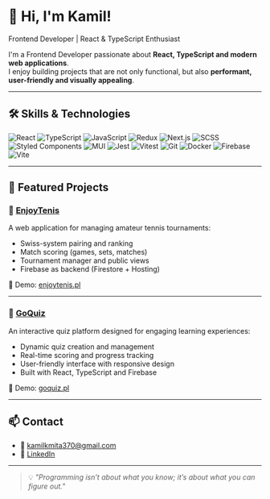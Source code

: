 # 👋 Hi, I'm Kamil!
Frontend Developer | React & TypeScript Enthusiast

I'm a Frontend Developer passionate about **React, TypeScript and modern web applications**.  
I enjoy building projects that are not only functional, but also **performant, user-friendly and visually appealing**.

---

## 🛠️ Skills & Technologies

![React](https://img.shields.io/badge/-React-61DAFB?style=flat&logo=react&logoColor=000)
![TypeScript](https://img.shields.io/badge/-TypeScript-3178C6?style=flat&logo=typescript&logoColor=fff)
![JavaScript](https://img.shields.io/badge/-JavaScript-F7DF1E?style=flat&logo=javascript&logoColor=000)
![Redux](https://img.shields.io/badge/-Redux-764ABC?style=flat&logo=redux&logoColor=fff)
![Next.js](https://img.shields.io/badge/-Next.js-000000?style=flat&logo=next.js&logoColor=fff)
![SCSS](https://img.shields.io/badge/-SCSS-CC6699?style=flat&logo=sass&logoColor=fff)
![Styled Components](https://img.shields.io/badge/-Styled%20Components-DB7093?style=flat&logo=styled-components&logoColor=fff)
![MUI](https://img.shields.io/badge/-MUI-007FFF?style=flat&logo=mui&logoColor=fff)
![Jest](https://img.shields.io/badge/-Jest-C21325?style=flat&logo=jest&logoColor=fff)
![Vitest](https://img.shields.io/badge/-Vitest-729B1B?style=flat&logo=vitest&logoColor=fff)
![Git](https://img.shields.io/badge/-Git-F05032?style=flat&logo=git&logoColor=fff)
![Docker](https://img.shields.io/badge/-Docker-2496ED?style=flat&logo=docker&logoColor=fff)
![Firebase](https://img.shields.io/badge/-Firebase-FFCA28?style=flat&logo=firebase&logoColor=000)
![Vite](https://img.shields.io/badge/-Vite-646CFF?style=flat&logo=vite&logoColor=fff)

---

## 🚀 Featured Projects

### 🎾 [EnjoyTenis](https://github.com/kkmitaDev370/enjoytenis)  
A web application for managing amateur tennis tournaments:  
- Swiss-system pairing and ranking  
- Match scoring (games, sets, matches)  
- Tournament manager and public views  
- Firebase as backend (Firestore + Hosting)  

🔗 Demo: [enjoytenis.pl](https://enjoytenis.pl)

---

### 📝 [GoQuiz](https://github.com/kkmitaDev370/goquiz)  
An interactive quiz platform designed for engaging learning experiences:  
- Dynamic quiz creation and management  
- Real-time scoring and progress tracking  
- User-friendly interface with responsive design  
- Built with React, TypeScript and Firebase  

🔗 Demo: [goquiz.pl](https://goquiz.pl)

---

## 📫 Contact

- 📧 kamilkmita370@gmail.com  
- 💼 [LinkedIn](https://www.linkedin.com/in/kamil-kmita-316099139/)  

---

> 💡 *"Programming isn’t about what you know; it’s about what you can figure out."*  
